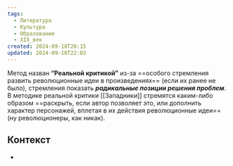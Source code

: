 ```yaml
---
tags:
  - Литература
  - Культура
  - Образование
  - XIX_век
created: 2024-09-18T20:15
updated: 2024-09-18T22:03
---
```

 Метод назван **“Реальной критикой”** из-за ==особого стремления развить революционные идеи в произведениях== (если их ранее не было), стремления показать ***радикальные позиции решения проблем***. 
 В методике реальной критики [[Западники]] стремятся каким-либо образом ==раскрыть, если автор позволяет это, или дополнить характер персонажей, вплетая в их действия революционные идеи== (ну революционеры, как никак). 
## Контекст
- 

